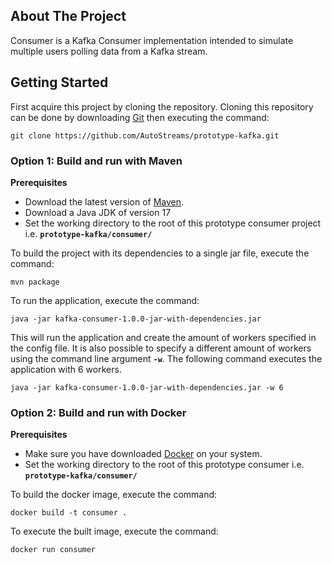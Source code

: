 ## About The Project
Consumer is a Kafka Consumer implementation intended to simulate multiple users polling data from a Kafka stream.
## Getting Started
First acquire this project by cloning the repository. Cloning this repository can be done by downloading [Git](https://git-scm.com/) then executing the command:
```
git clone https://github.com/AutoStreams/prototype-kafka.git
```
### Option 1: Build and run with Maven
**Prerequisites**
* Download the latest version of [Maven](https://maven.apache.org/).
* Download a Java JDK of version 17
* Set the working directory to the root of this prototype consumer project i.e. **`prototype-kafka/consumer/`**
  
To build the project with its dependencies to a single jar file, execute the command:
```
mvn package
```
To run the application, execute the command:
```
java -jar kafka-consumer-1.0.0-jar-with-dependencies.jar
```
This will run the application and create the amount of workers specified in the config file.
It is also possible to specify a different amount of workers using the command line argument **`-w`**. The following
command executes the application with 6 workers.
```
java -jar kafka-consumer-1.0.0-jar-with-dependencies.jar -w 6
```
### Option 2: Build and run with Docker
**Prerequisites**
* Make sure you have downloaded [Docker](https://www.docker.com/) on your system.
* Set the working directory to the root of this prototype consumer i.e. **`prototype-kafka/consumer/`**

To build the docker image, execute the command:
```
docker build -t consumer .
```

To execute the built image, execute the command:
```
docker run consumer 
```
